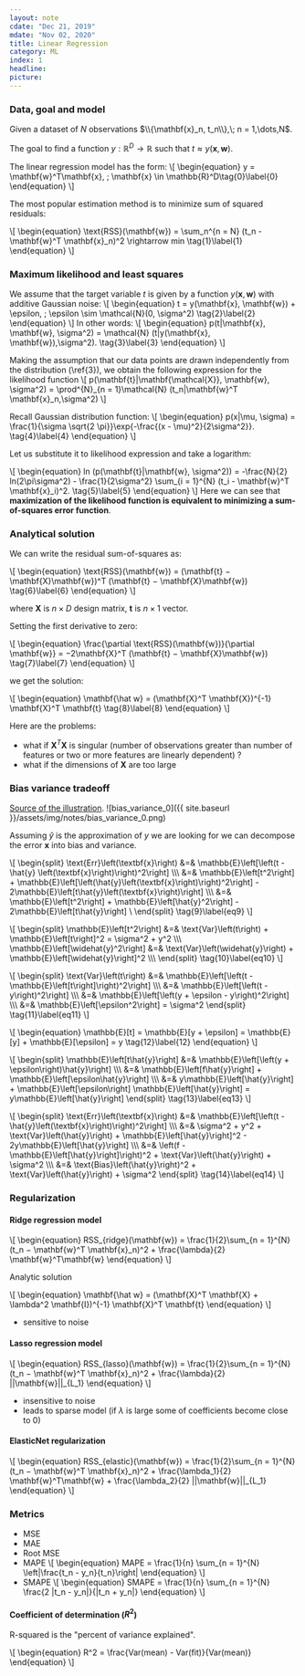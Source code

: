 ```yaml
---
layout: note 
cdate: "Dec 21, 2019"
mdate: "Nov 02, 2020"
title: Linear Regression
category: ML
index: 1
headline:
picture:
---
```


### Data, goal and model

Given a dataset of $N$ observations $\\{\mathbf{x}_n, t_n\\},\; n = 1,\dots,N$.

The goal to find a function $y: \mathbb{R}^D \rightarrow \mathbb{R}$ such that $t \approx y(\mathbf{x}, \mathbf{w})$.

The linear regression model has the form:
\\[
\begin{equation}
y = \mathbf{w}^T\mathbf{x}, \; \mathbf{x} \in \mathbb{R}^D\tag{0}\label{0}
\end{equation}
\\]

The most popular estimation method is to minimize sum of squared residuals:

\\[
\begin{equation}
\text{RSS}(\mathbf{w}) = \sum_n^{n = N} (t_n - \mathbf{w}^T \mathbf{x}_n)^2 \rightarrow min \tag{1}\label{1}
\end{equation}
\\]

### Maximum likelihood and least squares

We assume that the target variable $t$ is given by a function $y(\mathbf{x}, \mathbf{w})$ with additive Gaussian noise:
\\[
\begin{equation}
t = y(\mathbf{x}, \mathbf{w}) + \epsilon, \; \epsilon \sim \mathcal{N}(0, \sigma^2)  \tag{2}\label{2}
\end{equation}
\\]
In other words:
\\[
\begin{equation}
p(t|\mathbf{x}, \mathbf{w}, \sigma^2) = \mathcal{N} (t|y(\mathbf{x}, \mathbf{w}),\sigma^2).  \tag{3}\label{3}
\end{equation}
\\]

Making the assumption that our data points are drawn independently from the distribution (\ref{3}), we obtain the
following expression for the likelihood function
\\[
p(\mathbf{t}|\mathbf{\mathcal{X}}, \mathbf{w}, \sigma^2) = \prod^{N}_{n = 1}\mathcal{N} (t_n|\mathbf{w}^T \mathbf{x}_n,\sigma^2)
\\]

Recall Gaussian distribution function:
\\[
\begin{equation}
p(x|\mu, \sigma) = \frac{1}{\sigma \sqrt{2 \pi}}\exp{-\frac{(x - \mu)^2}{2\sigma^2}}.  \tag{4}\label{4}
\end{equation}
\\]

Let us substitute it to likelihood expression and take a logarithm:

\\[
\begin{equation}
ln (p(\mathbf{t}|\mathbf{w}, \sigma^2)) = -\frac{N}{2} ln(2\pi\sigma^2) - \frac{1}{2\sigma^2} \sum_{i = 1}^{N} (t_i - \mathbf{w}^T \mathbf{x}_i)^2.  \tag{5}\label{5}
\end{equation}
\\]
Here we can see that **maximization of the likelihood function  is equivalent to minimizing
a sum-of-squares error function**. 


### Analytical solution

We can write the residual sum-of-squares as:

\\[
\begin{equation}
\text{RSS}(\mathbf{w}) = (\mathbf{t} − \mathbf{X}\mathbf{w})^T (\mathbf{t} − \mathbf{X}\mathbf{w}) \tag{6}\label{6}
\end{equation}
\\]

where $\mathbf{X}$ is $n \times D$ design matrix, $\mathbf{t}$ is $n \times 1$ vector.

Setting the first derivative to zero:

\\[
\begin{equation}
\frac{\partial \text{RSS}(\mathbf{w})}{\partial \mathbf{w}} = −2\mathbf{X}^T (\mathbf{t} − \mathbf{X}\mathbf{w}) \tag{7}\label{7}
\end{equation}
\\]

we get the solution:

\\[
\begin{equation}
\mathbf{\hat w} = (\mathbf{X}^T \mathbf{X})^{-1} \mathbf{X}^T \mathbf{t} \tag{8}\label{8}
\end{equation}
\\]


Here are the problems:
- what if $\mathbf{X}^T \mathbf{X}$ is singular (number of observations greater than number of features
  or two or more features are linearly dependent) ?
- what if the dimensions of $\mathbf{X}$ are too large



### Bias variance tradeoff
[Source of the illustration](http://scott.fortmann-roe.com/docs/BiasVariance.html).
![bias_variance_0]({{ site.baseurl }}/assets/img/notes/bias_variance_0.png)

Assuming $\hat{y}$ is the approximation of $y$ we are looking for we can decompose the error $\mathbf{x}$ 
into bias and variance.

\\[
\begin{split}
\text{Err}\left(\textbf{x}\right) &=& \mathbb{E}\left[\left(t - \hat{y} \left(\textbf{x}\right)\right)^2\right] \\\\\\
&=& \mathbb{E}\left[t^2\right] + \mathbb{E}\left[\left(\hat{y}\left(\textbf{x}\right)\right)^2\right] - 2\mathbb{E}\left[t\hat{y}\left(\textbf{x}\right)\right] \\\\\\
&=& \mathbb{E}\left[t^2\right] + \mathbb{E}\left[\hat{y}^2\right] - 2\mathbb{E}\left[t\hat{y}\right] \\
\end{split} \tag{9}\label{eq9}
\\]

\\[
\begin{split}
\mathbb{E}\left[t^2\right] &=& \text{Var}\left(t\right) + \mathbb{E}\left[t\right]^2 = \sigma^2 + y^2 \\\\\\
\mathbb{E}\left[\widehat{y}^2\right] &=& \text{Var}\left(\widehat{y}\right) + \mathbb{E}\left[\widehat{y}\right]^2 \\\\\\
\end{split} \tag{10}\label{eq10}
\\]

\\[
\begin{split}
\text{Var}\left(t\right) &=& \mathbb{E}\left[\left(t - \mathbb{E}\left[t\right]\right)^2\right] \\\\\\
&=& \mathbb{E}\left[\left(t - y\right)^2\right] \\\\\\
&=& \mathbb{E}\left[\left(y + \epsilon - y\right)^2\right] \\\\\\
&=& \mathbb{E}\left[\epsilon^2\right] = \sigma^2
\end{split} \tag{11}\label{eq11}
\\]


\\[
\begin{equation}
\mathbb{E}[t] = \mathbb{E}[y + \epsilon] = \mathbb{E}[y] + \mathbb{E}[\epsilon] = y \tag{12}\label{12}
\end{equation}
\\]

\\[
\begin{split}
\mathbb{E}\left[t\hat{y}\right] &=& \mathbb{E}\left[\left(y + \epsilon\right)\hat{y}\right] \\\\\\
&=& \mathbb{E}\left[f\hat{y}\right] + \mathbb{E}\left[\epsilon\hat{y}\right] \\\\\\
&=& y\mathbb{E}\left[\hat{y}\right] + \mathbb{E}\left[\epsilon\right] \mathbb{E}\left[\hat{y}\right]  = y\mathbb{E}\left[\hat{y}\right]
\end{split} \tag{13}\label{eq13}
\\]

\\[
\begin{split}
\text{Err}\left(\textbf{x}\right) &=& \mathbb{E}\left[\left(t - \hat{y}\left(\textbf{x}\right)\right)^2\right] \\\\\\
&=& \sigma^2 + y^2 + \text{Var}\left(\hat{y}\right) + \mathbb{E}\left[\hat{y}\right]^2 - 2y\mathbb{E}\left[\hat{y}\right] \\\\\\
&=& \left(f - \mathbb{E}\left[\hat{y}\right]\right)^2 + \text{Var}\left(\hat{y}\right) + \sigma^2 \\\\\\
&=& \text{Bias}\left(\hat{y}\right)^2 + \text{Var}\left(\hat{y}\right) + \sigma^2
\end{split} \tag{14}\label{eq14}
\\]


### Regularization


#### Ridge regression model

\\[
\begin{equation}
RSS_{ridge}(\mathbf{w}) = \frac{1}{2}\sum_{n = 1}^{N}(t_n − \mathbf{w}^T \mathbf{x}_n)^2 + \frac{\lambda}{2} \mathbf{w}^T\mathbf{w}
\end{equation}
\\]

Analytic solution

\\[
\begin{equation}
\mathbf{\hat w} = (\mathbf{X}^T \mathbf{X} + \lambda^2  \mathbf{I})^{-1} \mathbf{X}^T \mathbf{t}
\end{equation}
\\]

- sensitive to noise

#### Lasso regression model

\\[
\begin{equation}
RSS_{lasso}(\mathbf{w}) = \frac{1}{2}\sum_{n = 1}^{N}(t_n − \mathbf{w}^T \mathbf{x}_n)^2 + \frac{\lambda}{2} ||\mathbf{w}||\_{L_1}
\end{equation}
\\]

- insensitive to noise
- leads to sparse model (if $\lambda$ is large some of coefficients become close to $0$)


#### ElasticNet regularization
\\[
\begin{equation}
RSS_{elastic}(\mathbf{w}) = \frac{1}{2}\sum_{n = 1}^{N}(t_n − \mathbf{w}^T \mathbf{x}_n)^2 + \frac{\lambda_1}{2} \mathbf{w}^T\mathbf{w} + \frac{\lambda_2}{2} ||\mathbf{w}||\_{L_1}
\end{equation}
\\]

### Metrics

- MSE
- MAE
- Root MSE
- MAPE
\\[
\begin{equation}
MAPE = \frac{1}{n} \sum_{n = 1}^{N} \left|\frac{t_n - y_n}{t_n}\right\|
\end{equation}
\\]
- SMAPE
\\[
\begin{equation}
SMAPE = \frac{1}{n} \sum_{n = 1}^{N} \frac{2 |t_n - y_n|}{|t_n + y_n|}
\end{equation}
\\]

#### Coefficient of determination ($R^2$)
R-squared is the "percent of variance explained".

\\[
\begin{equation}
R^2 = \frac{Var(mean) - Var(fit)}{Var(mean)}
\end{equation}
\\]